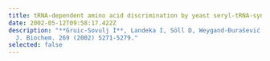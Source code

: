 ```yaml
---
title: tRNA-dependent amino acid discrimination by yeast seryl-tRNA-synthetase
date: 2002-05-12T09:58:17.422Z
description: "**Gruic-Sovulj I**, Landeka I, Söll D, Weygand-Đurašević I. Eur.
  J. Biochem. 269 (2002) 5271-5279."
selected: false
---
```

